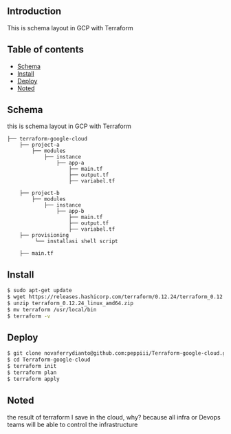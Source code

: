 ## Introduction
This is schema layout in GCP with Terraform

## Table of contents
<!--ts-->
   * [Schema](#schema)
   * [Install](#install)
   * [Deploy](#deploy)
   * [Noted](#noted)
<!--te-->

## Schema
this is schema layout in GCP with Terraform
```
├── terraform-google-cloud
    ├── project-a
        ├── modules
            ├── instance
                ├── app-a
                    ├── main.tf
                    ├── output.tf
                    ├── variabel.tf
    
    ├── project-b
        ├── modules
            ├── instance
                ├── app-b                
                    ├── main.tf
                    ├── output.tf
                    ├── variabel.tf
    ├── provisioning
         └── installasi shell script
    
    ├── main.tf

```

## Install
```bash
$ sudo apt-get update
$ wget https://releases.hashicorp.com/terraform/0.12.24/terraform_0.12.24_linux_amd64.zip
$ unzip terraform_0.12.24_linux_amd64.zip
$ mv terraform /usr/local/bin
$ terraform -v
```

## Deploy
```bash
$ git clone novaferrydianto@github.com:peppiii/Terraform-google-cloud.git
$ cd Terraform-google-cloud
$ terraform init
$ terraform plan
$ terraform apply
```

## Noted
the result of terraform I save in the cloud, why? because all infra or Devops teams will be able to control the infrastructure
